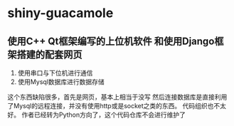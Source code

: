 # shiny-guacamole
使用C++ Qt框架编写的上位机软件
和使用Django框架搭建的配套网页
---
1. 使用串口与下位机进行通信
2. 使用Mysql数据库进行数据存储


这个东西缺陷很多，首先是网页，基本上相当于没写
然后连接数据库是直接利用了Mysql的远程连接，并没有使用http或是socket之类的东西。
代码组织也不太好。
作者已经转为Python方向了，这个代码仓库不会进行维护了
